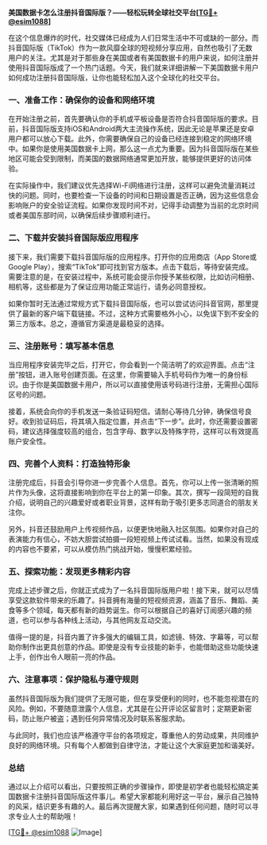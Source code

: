 **美国数据卡怎么注册抖音国际版？——轻松玩转全球社交平台[[TG💪+ @esim1088](https://t.me/s/esim1088)]**

在这个信息爆炸的时代，社交媒体已经成为人们日常生活中不可或缺的一部分。而抖音国际版（TikTok）作为一款风靡全球的短视频分享应用，自然也吸引了无数用户的关注。尤其是对于那些身在美国或者有美国数据卡的用户来说，如何注册并使用抖音国际版成了一个热门话题。今天，我们就来详细讲解一下美国数据卡用户如何成功注册抖音国际版，让你也能轻松加入这个全球化的社交平台。

### 一、准备工作：确保你的设备和网络环境

在开始注册之前，首先要确认你的手机或平板设备是否符合抖音国际版的要求。目前，抖音国际版支持iOS和Android两大主流操作系统，因此无论是苹果还是安卓用户都可以放心下载。此外，你需要确保自己的设备已经连接到稳定的网络环境中。如果你是使用美国数据卡上网，那么这一点尤为重要。因为抖音国际版在某些地区可能会受到限制，而美国的数据网络通常更加开放，能够提供更好的访问体验。

在实际操作中，我们建议优先选择Wi-Fi网络进行注册，这样可以避免流量消耗过快的问题。同时，也要检查一下设备的时间和日期设置是否正确，因为这些信息会影响账户的安全验证流程。如果你发现时间不对，记得手动调整为当前的北京时间或者美国东部时间，以确保后续步骤顺利进行。

### 二、下载并安装抖音国际版应用程序

接下来，我们需要下载抖音国际版的应用程序。打开你的应用商店（App Store或Google Play），搜索“TikTok”即可找到官方版本。点击下载后，等待安装完成。需要注意的是，在安装过程中，系统可能会提示你授予某些权限，比如访问相册、相机等，这些都是为了保证应用功能正常运行，请务必同意授权。

如果你暂时无法通过常规方式下载抖音国际版，也可以尝试访问抖音官网，那里提供了最新的客户端下载链接。不过，这种方式需要格外小心，以免误下到不安全的第三方版本。总之，遵循官方渠道是最稳妥的选择。

### 三、注册账号：填写基本信息

当应用程序安装完毕之后，打开它，你会看到一个简洁明了的欢迎界面。点击“注册”按钮，进入账号创建页面。在这里，你需要输入手机号码作为唯一的身份标识。由于你是美国数据卡用户，所以可以直接使用该号码进行注册，无需担心国际区号的问题。

接着，系统会向你的手机发送一条验证码短信。请耐心等待几分钟，确保信号良好。收到验证码后，将其填入指定位置，并点击“下一步”。此时，你还需要设置密码，建议选择强度较高的组合，包含字母、数字以及特殊字符，这样可以有效提高账户安全性。

### 四、完善个人资料：打造独特形象

注册完成后，抖音会引导你进一步完善个人信息。首先，你可以上传一张清晰的照片作为头像，这将直接影响到你在平台上的第一印象。其次，撰写一段简短的自我介绍，说明自己的兴趣爱好或者职业背景，这样有助于吸引更多志同道合的朋友关注你。

另外，抖音还鼓励用户上传视频作品，以便更快地融入社区氛围。如果你对自己的表演能力有信心，不妨大胆尝试拍摄一段短视频上传试试看。当然，如果没有现成的内容也不要紧，可以从模仿热门挑战开始，慢慢积累经验。

### 五、探索功能：发现更多精彩内容

完成上述步骤之后，你就正式成为了一名抖音国际版用户啦！接下来，就可以尽情享受这款软件带来的乐趣了。抖音拥有海量的短视频资源，涵盖了音乐、舞蹈、美食等多个领域，每天都有新的趋势诞生。你可以根据自己的喜好订阅感兴趣的频道，也可以参与各种线上活动，与其他网友互动交流。

值得一提的是，抖音内置了许多强大的编辑工具，如滤镜、特效、字幕等，可以帮助你制作出更具创意的作品。即使是没有专业技能的新手，也能借助这些功能快速上手，创作出令人眼前一亮的作品。

### 六、注意事项：保护隐私与遵守规则

虽然抖音国际版为我们提供了无限可能，但在享受便利的同时，也不能忽视潜在的风险。例如，不要随意泄露个人信息，尤其是在公开评论区留言时；定期更新密码，防止账户被盗；遇到任何异常情况及时联系客服求助。

与此同时，我们也应该严格遵守平台的各项规定，尊重他人的劳动成果，共同维护良好的网络环境。只有每个人都做到自律守法，才能让这个大家庭更加和谐美好。

### 总结

通过以上介绍可以看出，只要按照正确的步骤操作，即使是初学者也能轻松搞定美国数据卡注册抖音国际版这件事儿。希望大家都能利用好这一平台，展示自己独特的风采，结识更多有趣的人。最后再次提醒大家，如果遇到任何问题，随时可以寻求专业人士的帮助哦！

[[TG💪+ @esim1088](https://t.me/s/esim1088) ![Image](https://i.postimg.cc/4NQfJmqS/Snipaste-2025-05-13-00-14-12.png)]